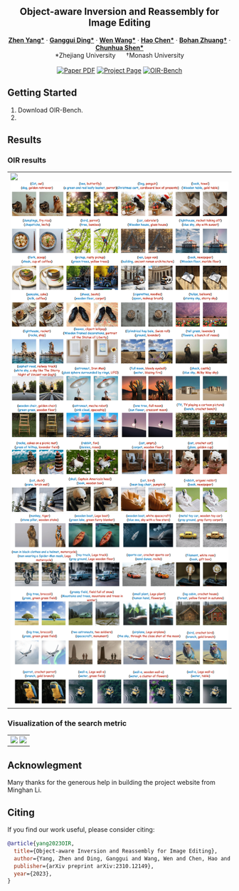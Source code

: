 

<!-- # magic-edit.github.io -->

<p align="center">

  <h2 align="center">Object-aware Inversion and Reassembly for Image Editing</h2>
  <p align="center">
    <a href="https://zhenyangcs.github.io/"><strong>Zhen Yang*</strong></a>
    ·
    <a href="https://github.com/dingangui"><strong>Ganggui Ding*</strong></a>
    ·  
    <a href="https://scholar.google.com/citations?user=1ks0R04AAAAJ&hl=zh-CN"><strong>Wen Wang*</strong></a>
    ·
    <a href="https://scholar.google.com/citations?user=FaOqRpcAAAAJ"><strong>Hao Chen*</strong></a>
    ·
    <a href="https://bohanzhuang.github.io/"><strong>Bohan Zhuang†</strong></a>
    ·
    <a href="https://cshen.github.io/"><strong>Chunhua Shen*</strong></a>
    <br>
    *Zhejiang University&nbsp;&nbsp;&nbsp;&nbsp;&nbsp;&nbsp;†Monash University
    <br>
    </br>
        <a href="https://arxiv.org/abs/2310.12149">
        <img src='https://img.shields.io/badge/arxiv-OIR-blue' alt='Paper PDF'></a>
        <a href="https://aim-uofa.github.io/OIR-Diffusion/">
        <img src='https://img.shields.io/badge/Project-Website-orange' alt='Project Page'></a>
        <a href="https://drive.google.com/file/d/1JX8w0S9PCD9Ipmo9IiICO8R7e1haTGdF/view?usp=sharing">
        <img src='https://img.shields.io/badge/Dataset-OIR--Bench-green' alt='OIR-Bench'></a>
  </p>
</p>


<!-- <p align="center"><b>We will release the code soon!</b></p> -->

## Getting Started
1. Download OIR-Bench.
2. 


## Results

### OIR results
<p align="center">
  <table align="center">
    <td>
      <img src="./assets/OIR_result_1.png"></img>
      <img src="./assets/OIR_result_2.png"></img>
      <img src="./assets/OIR_result_3.png"></img>
    </td>
  </table>
</p>

### Visualization of the search metric
<p align="center">
  <table align="center">
    <td>
      <img src="./assets/search_metric_1.png"></img>
      <img src="./assets/search_metric_2.png"></img>
    </td>
  </table>
</p>



## Acknowlegment
Many thanks for the generous help in building the project website from Minghan Li.

## Citing
If you find our work useful, please consider citing:


```BibTeX
@article{yang2023OIR,
  title={Object-aware Inversion and Reassembly for Image Editing},
  author={Yang, Zhen and Ding, Ganggui and Wang, Wen and Chen, Hao and Zhuang, Bohan and Shen, Chunhua},
  publisher={arXiv preprint arXiv:2310.12149},
  year={2023},
}
```

